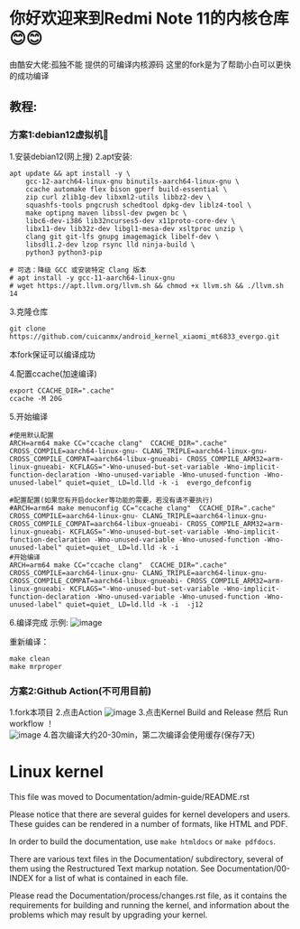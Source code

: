 # 你好欢迎来到Redmi Note 11的内核仓库😊😊
由酷安大佬:孤独不能 提供的可编译内核源码
这里的fork是为了帮助小白可以更快的成功编译

## 教程:

### 方案1:debian12虚拟机💽
1.安装debian12(网上搜)
2.apt安装:

```
apt update && apt install -y \
    gcc-12-aarch64-linux-gnu binutils-aarch64-linux-gnu \
    ccache automake flex bison gperf build-essential \
    zip curl zlib1g-dev libxml2-utils libbz2-dev \
    squashfs-tools pngcrush schedtool dpkg-dev liblz4-tool \
    make optipng maven libssl-dev pwgen bc \
    libc6-dev-i386 lib32ncurses5-dev x11proto-core-dev \
    libx11-dev lib32z-dev libgl1-mesa-dev xsltproc unzip \
    clang git git-lfs gnupg imagemagick libelf-dev \
    libsdl1.2-dev lzop rsync lld ninja-build \
    python3 python3-pip

# 可选：降级 GCC 或安装特定 Clang 版本
# apt install -y gcc-11-aarch64-linux-gnu
# wget https://apt.llvm.org/llvm.sh && chmod +x llvm.sh && ./llvm.sh 14

```

3.克隆仓库

```
git clone https://github.com/cuicanmx/android_kernel_xiaomi_mt6833_evergo.git
```
本fork保证可以编译成功

4.配置ccache(加速编译)
```
export CCACHE_DIR=".cache"
ccache -M 20G
```

5.开始编译

```
#使用默认配置
ARCH=arm64 make CC="ccache clang"  CCACHE_DIR=".cache" CROSS_COMPILE=aarch64-linux-gnu- CLANG_TRIPLE=aarch64-linux-gnu- CROSS_COMPILE_COMPAT=aarch64-libux-gnueabi- CROSS_COMPILE_ARM32=arm-linux-gnueabi- KCFLAGS="-Wno-unused-but-set-variable -Wno-implicit-function-declaration -Wno-unused-variable -Wno-unused-function -Wno-unused-label" quiet=quiet_ LD=ld.lld -k -i  evergo_defconfig

#配置配置(如果您有开启docker等功能的需要，若没有请不要执行)
#ARCH=arm64 make menuconfig CC="ccache clang"  CCACHE_DIR=".cache" CROSS_COMPILE=aarch64-linux-gnu- CLANG_TRIPLE=aarch64-linux-gnu- CROSS_COMPILE_COMPAT=aarch64-libux-gnueabi- CROSS_COMPILE_ARM32=arm-linux-gnueabi- KCFLAGS="-Wno-unused-but-set-variable -Wno-implicit-function-declaration -Wno-unused-variable -Wno-unused-function -Wno-unused-label" quiet=quiet_ LD=ld.lld -k -i  
#开始编译
ARCH=arm64 make CC="ccache clang"  CCACHE_DIR=".cache" CROSS_COMPILE=aarch64-linux-gnu- CLANG_TRIPLE=aarch64-linux-gnu- CROSS_COMPILE_COMPAT=aarch64-libux-gnueabi- CROSS_COMPILE_ARM32=arm-linux-gnueabi- KCFLAGS="-Wno-unused-but-set-variable -Wno-implicit-function-declaration -Wno-unused-variable -Wno-unused-function -Wno-unused-label" quiet=quiet_ LD=ld.lld -k -i  -j12

```

6.编译完成
示例:
![image](https://github.com/user-attachments/assets/be3bf50f-bf1d-4643-ab5b-022fa075c92d)


重新编译：
```
make clean
make mrproper
```

### 方案2:Github Action(不可用目前)
1.fork本项目
2.点击Action
![image](https://github.com/user-attachments/assets/f5985f53-9d4f-4b0e-a03d-6782214a0041)
3.点击Kernel Build and Release 然后     Run workflow ！  
![image](https://github.com/user-attachments/assets/a62eed5e-1766-444c-af30-90b2570e13c3)
4.首次编译大约20-30min，第二次编译会使用缓存(保存7天)

Linux kernel
============

This file was moved to Documentation/admin-guide/README.rst

Please notice that there are several guides for kernel developers and users.
These guides can be rendered in a number of formats, like HTML and PDF.

In order to build the documentation, use ``make htmldocs`` or
``make pdfdocs``.

There are various text files in the Documentation/ subdirectory,
several of them using the Restructured Text markup notation.
See Documentation/00-INDEX for a list of what is contained in each file.

Please read the Documentation/process/changes.rst file, as it contains the
requirements for building and running the kernel, and information about
the problems which may result by upgrading your kernel.
